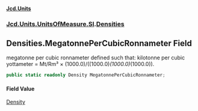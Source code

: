 #### [Jcd.Units](index.md 'index')

### [Jcd.Units.UnitsOfMeasure.SI](Jcd.Units.UnitsOfMeasure.SI.md 'Jcd.Units.UnitsOfMeasure.SI').[Densities](Densities.md 'Jcd.Units.UnitsOfMeasure.SI.Densities')

## Densities.MegatonnePerCubicRonnameter Field

megatonne per cubic ronnameter defined such that: kilotonne per cubic yottameter = Mt/Rm³ ×
(1000.0)/((1000.0)*(1000.0)*(1000.0)).

```csharp
public static readonly Density MegatonnePerCubicRonnameter;
```

#### Field Value

[Density](Density.md 'Jcd.Units.UnitTypes.Density')